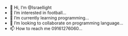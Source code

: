 - 👋 Hi, I’m @Israellight
- 👀 I’m interested in football...
- 🌱 I’m currently learning programming...
- 💞️ I’m looking to collaborate on programming language...
- 📫 How to reach me 09161276060...

<!---
Israellight/Israellight is a ✨ special ✨ repository because its `README.md` (this file) appears on your GitHub profile.
You can click the Preview link to take a look at your changes.
--->
